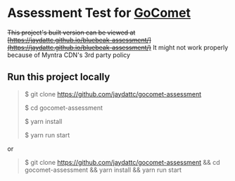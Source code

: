 # Assessment Test for [GoComet](https://www.gocomet.com/)

~~This project's built version can be viewed at [https://jaydattc.github.io/bluebeak-assessment/](https://jaydattc.github.io/bluebeak-assessment/)~~
It might not work properly because of Myntra CDN's 3rd party policy 

## Run this project locally

> $ git clone https://github.com/jaydattc/gocomet-assessment
>
> $ cd gocomet-assessment
>
> $ yarn install
>
> $ yarn run start

or

> $ git clone https://github.com/jaydattc/gocomet-assessment &&
> cd gocomet-assessment &&
> yarn install &&
> yarn run start
